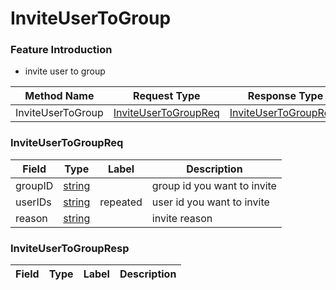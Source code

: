 # InviteUserToGroup

### Feature Introduction

- invite user to group

| Method Name | Request Type | Response Type |
| ----------- | ------------ | ------------- |
| InviteUserToGroup | [InviteUserToGroupReq](#openim.sdk.group.InviteUserToGroupReq) | [InviteUserToGroupResp](#openim.sdk.group.InviteUserToGroupResp) |

### InviteUserToGroupReq
| Field | Type | Label | Description |
| ----- | ---- | ----- | ----------- |
| groupID | [string](#string) |  | group id you want to invite |
| userIDs | [string](#string) | repeated | user id you want to invite |
| reason | [string](#string) |  | invite reason |


### InviteUserToGroupResp
| Field | Type | Label | Description |
| ----- | ---- | ----- | ----------- |


